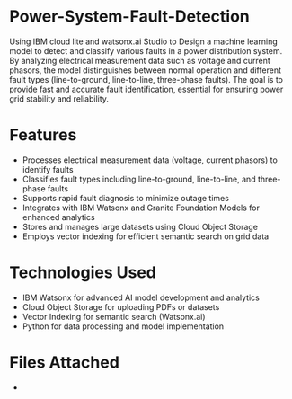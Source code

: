 # Power-System-Fault-Detection
Using IBM cloud lite and watsonx.ai Studio to Design a machine learning model to detect and classify various faults in a power distribution system. By analyzing electrical measurement data such as voltage and current phasors, the model distinguishes between normal operation and different fault types (line-to-ground, line-to-line, three-phase faults). The goal is to provide fast and accurate fault identification, essential for ensuring power grid stability and reliability.
# Features
- Processes electrical measurement data (voltage, current phasors) to identify faults
- Classifies fault types including line-to-ground, line-to-line, and three-phase faults
- Supports rapid fault diagnosis to minimize outage times
- Integrates with IBM Watsonx and Granite Foundation Models for enhanced analytics
- Stores and manages large datasets using Cloud Object Storage
- Employs vector indexing for efficient semantic search on grid data
# Technologies Used
- IBM Watsonx for advanced AI model development and analytics
- Cloud Object Storage for uploading PDFs or datasets
- Vector Indexing for semantic search (Watsonx.ai)
- Python for data processing and model implementation
# Files Attached
- 
